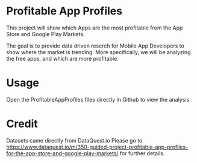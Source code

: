 # Profitable App Profiles

This project will show which Apps are the most profitable from the App Store and Google Play Markets.

The goal is to provide data driven reserch for Mobile App Developers to show where the market is trending. More specifically, we will be analyzing the free apps, and which are more profitable.

# Usage
Open the ProfitableAppProfiles files directly in Github to view the analysis. 

# Credit
Datasets came directly from DataQuest.io
Please go to https://www.dataquest.io/m/350-guided-project-profitable-app-profiles-for-the-app-store-and-google-play-markets/ for further details.